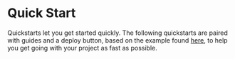 # Quick Start

Quickstarts let you get started quickly. The following quickstarts are paired with guides and a deploy button, based on the example found [here](https://github.com/4everland/project-templates), to help you get going with your project as fast as possible.

<guide-project-templates/>
